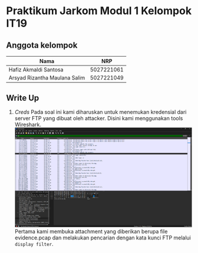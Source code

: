 # Praktikum Jarkom Modul 1 Kelompok IT19

## Anggota kelompok
| Nama | NRP |
|------|-----|
| Hafiz Akmaldi Santosa | 5027221061 |
| Arsyad Rizantha Maulana Salim | 5027221049 |

## Write Up

1. *Creds*
   Pada soal ini kami diharuskan untuk menemukan kredensial dari server FTP yang dibuat oleh attacker. Disini kami menggunakan tools Wireshark.
   ![Gambar 1](/images/image9.png)
   Pertama kami membuka attachment yang diberikan berupa file evidence.pcap dan melakukan pencarian dengan kata kunci FTP melalui `display filter`.
